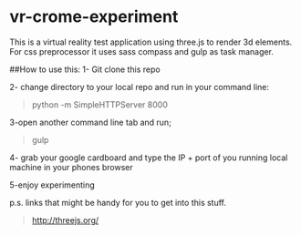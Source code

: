 # vr-crome-experiment

This is a virtual reality test application using three.js to render 3d elements.
For css preprocessor it uses sass compass and gulp as task manager.

##How to use this:
1- Git clone this repo

2- change directory to your local repo and run in your command line:
>python -m SimpleHTTPServer 8000

3-open another command line tab and run;
>gulp

4- grab your google cardboard and type the IP + port of you running local machine in your phones browser

5-enjoy experimenting 

p.s.
links that might be handy for you to get into this stuff.
>http://threejs.org/



